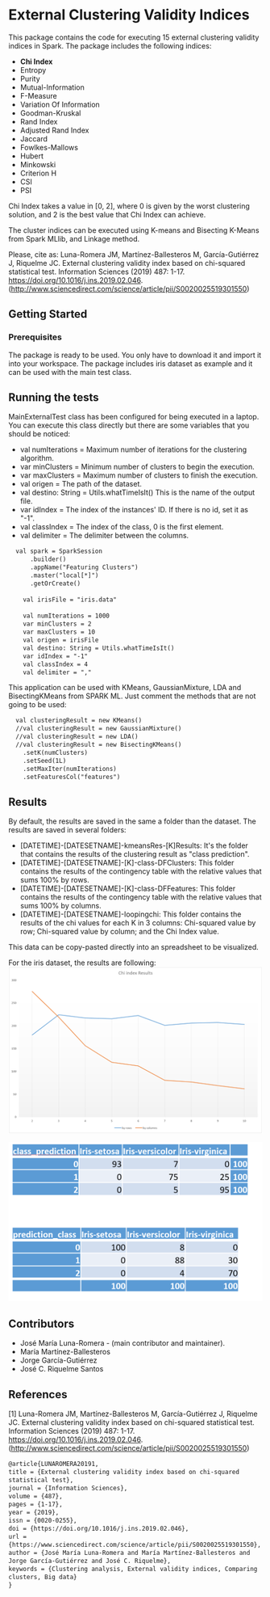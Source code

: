 # External Clustering Validity Indices
This package contains the code for executing 15 external clustering validity indices in Spark. The package includes the following indices:
* **Chi Index**
* Entropy
* Purity
* Mutual-Information
* F-Measure
* Variation Of Information
* Goodman-Kruskal
* Rand Index
* Adjusted Rand Index
* Jaccard
* Fowlkes-Mallows
* Hubert
* Minkowski
* Criterion H
* CSI
* PSI

Chi Index takes a value in [0, 2], where 0 is given by the worst clustering solution, and 2 is the best value that Chi Index can achieve. 

The cluster indices can be executed using K-means and Bisecting K-Means from Spark MLlib, and Linkage method.

Please, cite as: Luna-Romera JM, Martínez-Ballesteros M, García-Gutiérrez J, Riquelme JC. External clustering validity index based on chi-squared statistical test. Information Sciences (2019) 487: 1-17. https://doi.org/10.1016/j.ins.2019.02.046. (http://www.sciencedirect.com/science/article/pii/S0020025519301550)

## Getting Started

### Prerequisites

The package is ready to be used. You only have to download it and import it into your workspace. The package includes iris dataset as example and it can be used with the main test class.

## Running the tests
MainExternalTest class has been configured for being executed in a laptop. You can execute this class directly but there are some variables that you should be noticed:
* val numIterations = Maximum number of iterations for the clustering algorithm.
* var minClusters = Minimum number of clusters to begin the execution.
* var maxClusters = Maximum number of clusters to finish the execution.
* val origen = The path of the dataset.
* val destino: String = Utils.whatTimeIsIt() This is the name of the output file.
* var idIndex = The index of the instances' ID. If there is no id, set it as "-1".
* val classIndex = The index of the class, 0 is the first element.
* val delimiter = The delimiter between the columns.

```
  val spark = SparkSession
      .builder()
      .appName("Featuring Clusters")
      .master("local[*]")
      .getOrCreate()

    val irisFile = "iris.data"

    val numIterations = 1000
    var minClusters = 2
    var maxClusters = 10
    val origen = irisFile
    val destino: String = Utils.whatTimeIsIt()
    var idIndex = "-1"
    val classIndex = 4
    val delimiter = ","
```

This application can be used with KMeans, GaussianMixture, LDA and BisectingKMeans from SPARK ML. Just comment the methods that are not going to be used:

```
  val clusteringResult = new KMeans()
  //val clusteringResult = new GaussianMixture()
  //val clusteringResult = new LDA()
  //val clusteringResult = new BisectingKMeans()
    .setK(numClusters)
    .setSeed(1L)
    .setMaxIter(numIterations)
    .setFeaturesCol("features")
```

## Results
By default, the results are saved in the same a folder than the dataset. The results are saved in several folders:
* [DATETIME]-[DATESETNAME]-kmeansRes-[K]Results: It's the folder that contains the results of the clustering result as "class	prediction".
* [DATETIME]-[DATESETNAME]-[K]-class-DFClusters: This folder contains the results of the contingency table with the relative values that sums 100% by rows.
* [DATETIME]-[DATESETNAME]-[K]-class-DFFeatures: This folder contains the results of the contingency table with the relative values that sums 100% by columns.
* [DATETIME]-[DATESETNAME]-loopingchi: This folder contains the results of the chi values for each K in 3 columns: Chi-squared value by row; Chi-squared value by column; and the Chi Index value.

This data can be copy-pasted directly into an spreadsheet to be visualized.

For the iris dataset, the results are following:
![Chi index results for Iris for k=[2,10]](https://github.com/josemarialuna/ExternalValidity/blob/master/ChiRes.PNG)

![Contingency tables for k=3](https://github.com/josemarialuna/ExternalValidity/blob/master/Chitables.PNG)




## Contributors

* José María Luna-Romera - (main contributor and maintainer).
* María Martínez-Ballesteros
* Jorge García-Gutiérrez
* José C. Riquelme Santos

## References

[1] Luna-Romera JM, Martínez-Ballesteros M, García-Gutiérrez J, Riquelme JC. External clustering validity index based on chi-squared statistical test. Information Sciences (2019) 487: 1-17. https://doi.org/10.1016/j.ins.2019.02.046. (http://www.sciencedirect.com/science/article/pii/S0020025519301550)
```
@article{LUNAROMERA20191,
title = {External clustering validity index based on chi-squared statistical test},
journal = {Information Sciences},
volume = {487},
pages = {1-17},
year = {2019},
issn = {0020-0255},
doi = {https://doi.org/10.1016/j.ins.2019.02.046},
url = {https://www.sciencedirect.com/science/article/pii/S0020025519301550},
author = {José María Luna-Romera and María Martínez-Ballesteros and Jorge García-Gutiérrez and José C. Riquelme},
keywords = {Clustering analysis, External validity indices, Comparing clusters, Big data}
}
```
